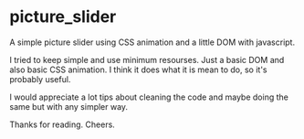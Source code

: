 # picture_slider
A simple picture slider using CSS animation and a little DOM with javascript.

I tried to keep simple and use minimum resourses. Just a basic DOM and also basic CSS animation.
I think it does what it is mean to do, so it's probably useful.

I would appreciate a lot tips about cleaning the code and maybe doing the same but with any simpler way.

Thanks for reading. Cheers.
